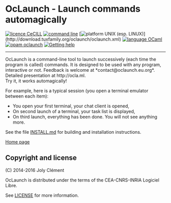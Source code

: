 <!--- OASIS_START --->
<!--- DO NOT EDIT (digest: f1b0331dfcbba0e361627569042612c3) --->

OcLaunch - Launch commands automagically
========================================

[![licence
CeCILL](https://img.shields.io/badge/licence-CeCILL-blue.svg)](http://oclaunch.eu.org/floss-under-cecill)
[![command
line](https://img.shields.io/badge/command-line-lightgrey.svg)](http://oclaunch.eu.org/videos)
[![platform UNIX (esp.
LINUX)](https://img.shields.io/badge/platform-UNIX_\(esp._LINUX\)-lightgrey.svg)](http://download.tuxfamily.org/oclaunch/oclaunch.xml)
[![language
OCaml](https://img.shields.io/badge/language-OCaml-orange.svg)](http://www.ocaml.org/)
[![opam
oclaunch](https://img.shields.io/badge/opam-oclaunch-red.svg)](http://opam.ocaml.org/packages/oclaunch/oclaunch.0.2.2/)
[![Getting
help](https://img.shields.io/badge/Get-Help!-orange.svg)](http://www.oclaunch.eu.org/help.html)
<hr/><p>OcLaunch is a command-line tool to launch successively (each time the
program is called) commands. It is designed to be used with any program,
interactive or not. Feedback is welcome at *contact@oclaunch.eu.org*.
Detailed presentation at http://ocla.ml.<br/> Try it, it works
automagically!</p><p>For example, here is a typical session (you open a
terminal emulator between each item): <ul> <li>You open your first terminal,
your chat client is opened,</li> <li>On second launch of a terminal, your
task list is displayed,</li> <li>On third launch, everything has been done.
You will not see anything more.</li> </ul></p>

See the file [INSTALL.md](INSTALL.md) for building and installation
instructions.

[Home page](https://oclaunch.eu.org)

Copyright and license
---------------------

(C) 2014-2016 Joly Clément

OcLaunch is distributed under the terms of the CEA-CNRS-INRIA Logiciel Libre.

See [LICENSE](LICENSE) for more information.

<!--- OASIS_STOP --->
